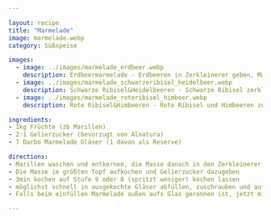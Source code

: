 ```yaml
---

layout: recipe
title: "Marmelade"
image: marmelade.webp
category: Süßspeise

images:
  - image: ../images/marmelade_erdbeer.webp
    description: Erdbeermarmelade - Erdbeeren in Zerkleinerer geben, Masse schäumt beim Aufkochen wenn man Zitrone dazugibt (vmtl), diese Gläser sind zu wenig befüllt!
  - image: ../images/marmelade_schwarzeribisel_heidelbeer.webp
    description: Schwarze Ribisel&Heidelbeeren - Schwarze Ribisel zerkleinern und Masse aufkochen (damit flüssiger; sonst bleibt alles im Sieb), dann absieben. Heidelbeeren zerkleinern und direkt dazu
  - image: ../images/marmelade_roteribisel_himbeer.webp
    description: Rote Ribisel&Himbeeren - Rote Ribisel und Himbeeren zerkleinern und Masse aufkochen (damit flüssiger; sonst bleibt alles im Sieb), dann absieben. (Ergebnis war sehr Gelee-artig, besser mit Heidelbeeren weil die flüssiger sind)

ingredients:
- 1kg Früchte (zb Marillen)
- 2:1 Gelierzucker (bevorzugt von Alnatura)
- 7 Darbo Marmelade Gläser (1 davon als Reserve)

directions:
- Marillen waschen und entkernen, die Masse danach in den Zerkleinerer
- Die Masse im größten Topf aufkochen und Gelierzucker dazugeben
- 3min kochen auf Stufe 9 oder 8 (spritzt weniger) kochen lassen
- möglichst schnell in ausgekochte Gläser abfüllen, zuschrauben und auf den Kopf stellen
- Falls beim einfüllen Marmelade außen aufs Glas geronnen ist, jetzt mit Küchenrolle abwischen (geht noch leichter solange die Marmelade flüssig ist)

---
```

